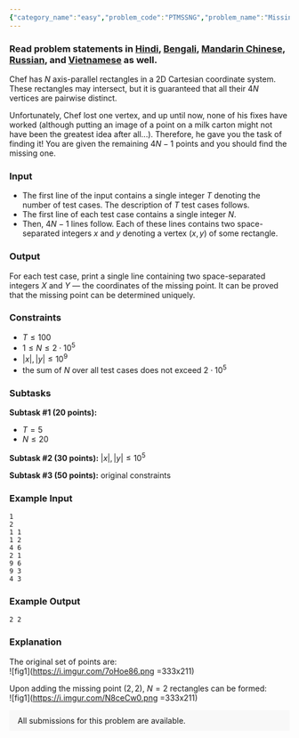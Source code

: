 ```yaml
---
{"category_name":"easy","problem_code":"PTMSSNG","problem_name":"Missing a Point","problemComponents":{"constraints":"","constraintsState":false,"subtasks":"","subtasksState":false,"inputFormat":"","inputFormatState":false,"outputFormat":"","outputFormatState":false,"sampleTestCases":{"0":{"id":1,"input":"1\r\n2\r\n1 1\r\n1 2\r\n4 6\r\n2 1\r\n9 6\r\n9 3\r\n4 3","output":"2 2","explanation":"The original set of points are:     \r\n![fig1](https://i.imgur.com/7oHoe86.png =333x211)\r\n\r\nUpon adding the missing point $(2, 2)$, $N = 2$ rectangles can be formed:    \r\n![fig1](https://i.imgur.com/N8ceCw0.png =333x211)","isDeleted":false}}},"video_editorial_url":"https://youtu.be/fJYWTLKSVaI","languages_supported":{"0":"CPP14","1":"C","2":"JAVA","3":"PYTH 3.6","4":"CPP17","5":"PYTH","6":"PYP3","7":"CS2","8":"ADA","9":"PYPY","10":"TEXT","11":"PAS fpc","12":"NODEJS","13":"RUBY","14":"PHP","15":"GO","16":"HASK","17":"TCL","18":"PERL","19":"SCALA","20":"LUA","21":"kotlin","22":"BASH","23":"JS","24":"LISP sbcl","25":"rust","26":"PAS gpc","27":"BF","28":"CLOJ","29":"R","30":"D","31":"CAML","32":"FORT","33":"ASM","34":"swift","35":"FS","36":"WSPC","37":"LISP clisp","38":"SQL","39":"SCM guile","40":"PERL6","41":"ERL","42":"CLPS","43":"ICK","44":"NICE","45":"PRLG","46":"ICON","47":"COB","48":"SCM chicken","49":"PIKE","50":"SCM qobi","51":"ST","52":"SQLQ","53":"NEM"},"max_timelimit":1,"source_sizelimit":50000,"problem_author":"sanroylozan","problem_tester":"","date_added":"9-04-2020","tags":{"0":"data","1":"july20","2":"observation","3":"sanroylozan","4":"sanroylozan","5":"simple","6":"sorting"},"problem_difficulty_level":"Simple","best_tag":"","editorial_url":"https://discuss.codechef.com/problems/PTMSSNG","time":{"view_start_date":1594632600,"submit_start_date":1594632600,"visible_start_date":1594632600,"end_date":1735669800},"is_direct_submittable":false,"problemDiscussURL":"https://discuss.codechef.com/search?q=PTMSSNG","is_proctored":false,"visitedContests":{},"layout":"problem"}
---
```

### Read problem statements in [Hindi](https://www.codechef.com/download/translated/JULY20/hindi/PTMSSNG.pdf), [Bengali](https://www.codechef.com/download/translated/JULY20/bengali/PTMSSNG.pdf), [Mandarin Chinese](https://www.codechef.com/download/translated/JULY20/mandarin/PTMSSNG.pdf), [Russian](https://www.codechef.com/download/translated/JULY20/russian/PTMSSNG.pdf), and [Vietnamese](https://www.codechef.com/download/translated/JULY20/vietnamese/PTMSSNG.pdf) as well.

Chef has $N$ axis-parallel rectangles in a 2D Cartesian coordinate system. These rectangles may intersect, but it is guaranteed that all their $4N$ vertices are pairwise distinct.

Unfortunately, Chef lost one vertex, and up until now, none of his fixes have worked (although putting an image of a point on a milk carton might not have been the greatest idea after all...). Therefore, he gave you the task of finding it! You are given the remaining $4N-1$ points and you should find the missing one.

### Input
- The first line of the input contains a single integer $T$ denoting the number of test cases. The description of $T$ test cases follows.
- The first line of each test case contains a single integer $N$.
- Then, $4N-1$ lines follow. Each of these lines contains two space-separated integers $x$ and $y$ denoting a vertex $(x, y)$ of some rectangle.

### Output
For each test case, print a single line containing two space-separated integers $X$ and $Y$ ― the coordinates of the missing point. It can be proved that the missing point can be determined uniquely.

### Constraints
- $T \le 100$
- $1 \le N \le 2 \cdot 10^5$
- $|x|, |y| \le 10^9$
- the sum of $N$ over all test cases does not exceed $2 \cdot 10^5$

### Subtasks
**Subtask #1 (20 points):**
- $T = 5$
- $N \le 20$

**Subtask #2 (30 points):** $|x|, |y| \le 10^5$

**Subtask #3 (50 points):** original constraints

### Example Input
```
1
2
1 1
1 2
4 6
2 1
9 6
9 3
4 3
```

### Example Output
```
2 2
```

### Explanation

The original set of points are:     
![fig1](https://i.imgur.com/7oHoe86.png =333x211)

Upon adding the missing point $(2, 2)$, $N = 2$ rectangles can be formed:    
![fig1](https://i.imgur.com/N8ceCw0.png =333x211)
<aside style='background: #f8f8f8;padding: 10px 15px;'><div>All submissions for this problem are available.</div></aside>